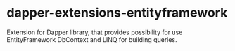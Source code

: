 # dapper-extensions-entityframework
Extension for Dapper library, that provides possibility for use EntityFramework DbContext and LINQ for building queries.
